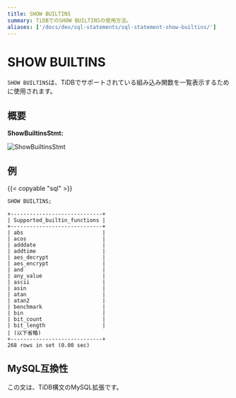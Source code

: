 ```yaml
---
title: SHOW BUILTINS
summary: TiDBでのSHOW BUILTINSの使用方法。
aliases: ['/docs/dev/sql-statements/sql-statement-show-builtins/']
---
```


# SHOW BUILTINS

`SHOW BUILTINS`は、TiDBでサポートされている組み込み関数を一覧表示するために使用されます。

## 概要

**ShowBuiltinsStmt:**

![ShowBuiltinsStmt](/media/sqlgram/ShowBuiltinsStmt.png)

## 例

{{< copyable "sql" >}}

```sql
SHOW BUILTINS;
```

```
+-----------------------------+
| Supported_builtin_functions |
+-----------------------------+
| abs                         |
| acos                        |
| adddate                     |
| addtime                     |
| aes_decrypt                 |
| aes_encrypt                 |
| and                         |
| any_value                   |
| ascii                       |
| asin                        |
| atan                        |
| atan2                       |
| benchmark                   |
| bin                         |
| bit_count                   |
| bit_length                  |
| (以下省略)
+-----------------------------+
268 rows in set (0.00 sec)
```

## MySQL互換性

この文は、TiDB構文のMySQL拡張です。